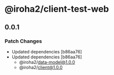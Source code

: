 # @iroha2/client-test-web

## 0.0.1

### Patch Changes

-   Updated dependencies [b86aa76]
-   Updated dependencies [b86aa76]
    -   @iroha2/data-model@1.0.0
    -   @iroha2/client@1.0.0
